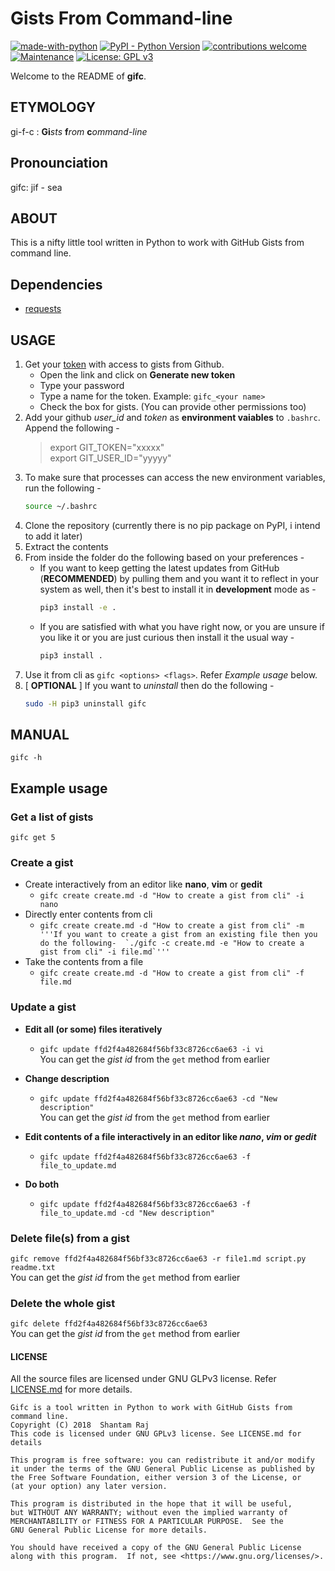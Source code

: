 # Gists From Command-line

[![made-with-python](https://img.shields.io/badge/Made%20with-Python-1f425f.svg)](https://www.python.org/) 
[![PyPI - Python Version](https://img.shields.io/pypi/pyversions/Django.svg)](https://www.python.org/) 
[![contributions welcome](https://img.shields.io/badge/contributions-welcome-brightgreen.svg?style=flat)](https://github.com/armsp/gifc/issues) 
[![Maintenance](https://img.shields.io/badge/Maintained%3F-yes-green.svg)](https://github.com/armsp/disradicator/graphs/commit-activity) 
[![License: GPL v3](https://img.shields.io/badge/License-GPL%20v3-blue.svg)](https://www.gnu.org/licenses/gpl-3.0) 



Welcome to the README of **gifc**.  

## ETYMOLOGY
gi-f-c : **Gi**_sts_ **f**_rom_ **c**_ommand-line_  

## Pronounciation
gifc: jif - sea

## ABOUT
This is a nifty little tool written in Python to work with GitHub Gists from command line. 

## Dependencies
* [requests](http://docs.python-requests.org/en/master/)

## **USAGE**
1. Get your [token](https://github.com/settings/tokens) with access to gists from Github.
    - Open the link and click on **Generate new token**
    - Type your password
    - Type a name for the token. Example: `gifc_<your name>`
    - Check the box for gists. (You can provide other permissions too)
2. Add your github _user_id_ and _token_ as **environment vaiables** to `.bashrc`. Append the following -
    > export GIT_TOKEN="xxxxx"   
    > export GIT_USER_ID="yyyyy"
3. To make sure that processes can access the new environment variables, run the following -
    ```bash
    source ~/.bashrc
    ```
4. Clone the repository (currently there is no pip package on PyPI, i intend to add it later)
5. Extract the contents
6. From inside the folder do the following based on your preferences -
    * If you want to keep getting the latest updates from GitHub (**RECOMMENDED**) by pulling them and you want it to reflect in your system as well, then it's best to install it in **development** mode as -
        ```bash
        pip3 install -e .
        ```
    * If you are satisfied with what you have right now, or you are unsure if you like it or you are just curious then install it the usual way -
        ```bash
        pip3 install .
        ```
7. Use it from cli as `gifc <options> <flags>`. Refer _Example usage_ below.
8. [ **OPTIONAL** ] If you want to _uninstall_ then do the following -
    ```bash
    sudo -H pip3 uninstall gifc
    ```



## **MANUAL**
`gifc -h`

## **Example usage**
### **Get a list of gists**
```gifc get 5```

### **Create a gist**
* Create interactively from an editor like **nano**, **vim** or **gedit**
    - ```gifc create create.md -d "How to create a gist from cli" -i nano```
* Directly enter contents from cli
    - ```gifc create create.md -d "How to create a gist from cli" -m '''If you want to create a gist from an existing file then you do the following-  `./gifc -c create.md -e "How to create a gist from cli" -i file.md`'''```
* Take the contents from a file
    - `gifc create create.md -d "How to create a gist from cli" -f file.md`

### **Update a gist**
* **Edit all (or some) files iteratively**
    - `gifc update ffd2f4a482684f56bf33c8726cc6ae63 -i vi`  
    You can get the _gist id_ from the `get` method from earlier

* **Change description**
    - `gifc update ffd2f4a482684f56bf33c8726cc6ae63 -cd "New description"`  
    You can get the _gist id_ from the `get` method from earlier

* **Edit contents of a file interactively in an editor like _nano_, _vim_ or _gedit_**
    - `gifc update ffd2f4a482684f56bf33c8726cc6ae63 -f file_to_update.md`
* **Do both**
    - `gifc update ffd2f4a482684f56bf33c8726cc6ae63 -f file_to_update.md -cd "New description"`

### **Delete file(s) from a gist**
`gifc remove ffd2f4a482684f56bf33c8726cc6ae63 -r file1.md script.py readme.txt `  
You can get the _gist id_ from the `get` method from earlier

### **Delete the whole gist**
`gifc delete ffd2f4a482684f56bf33c8726cc6ae63`  
You can get the _gist id_ from the `get` method from earlier

#### LICENSE
All the source files are licensed under GNU GLPv3 license. Refer [LICENSE.md](https://github.com/armsp/gifc/blob/master/LICENSE) for more details.  

    Gifc is a tool written in Python to work with GitHub Gists from command line.
    Copyright (C) 2018  Shantam Raj
    This code is licensed under GNU GPLv3 license. See LICENSE.md for details

    This program is free software: you can redistribute it and/or modify
    it under the terms of the GNU General Public License as published by
    the Free Software Foundation, either version 3 of the License, or
    (at your option) any later version.

    This program is distributed in the hope that it will be useful,
    but WITHOUT ANY WARRANTY; without even the implied warranty of
    MERCHANTABILITY or FITNESS FOR A PARTICULAR PURPOSE.  See the
    GNU General Public License for more details.

    You should have received a copy of the GNU General Public License
    along with this program.  If not, see <https://www.gnu.org/licenses/>.

